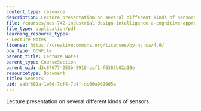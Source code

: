 ```yaml
---
content_type: resource
description: Lecture presentation on several different kinds of sensors.
file: /courses/mas-742-industrial-design-intelligence-a-cognitive-approach-to-engineering-fall-2003/eabf602a1e6d7cf47b8fdc09a9029d5e_sensors.pdf
file_type: application/pdf
learning_resource_types:
- Lecture Notes
license: https://creativecommons.org/licenses/by-nc-sa/4.0/
ocw_type: OCWFile
parent_title: Lecture Notes
parent_type: CourseSection
parent_uid: d3c87677-253b-5916-ccf1-f6383b02a10e
resourcetype: Document
title: Sensors
uid: eabf602a-1e6d-7cf4-7b8f-dc09a9029d5e
---
```

Lecture presentation on several different kinds of sensors.